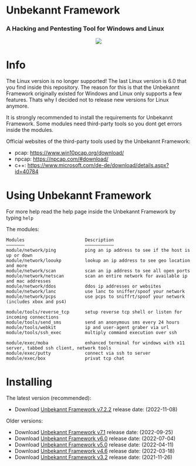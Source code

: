 # Unbekannt Framework
### A Hacking and Pentesting Tool for Windows and Linux

<p align="center">
  <img src="https://cdn.discordapp.com/attachments/808620387390324746/993284489927204904/logo.png">
</p>

# Info
The Linux version is no longer supported! The last Linux version is 6.0 that you find inside this repository.
The reason for this is that the Unbekannt Framework originally existed for Windows and Linux only supports a few features.
Thats why I decided not to release new versions for Linux anymore.

It is strongly recommended to install the requirements for Unbekannt Framework.
Some modules need third-party tools so you dont get errors inside the modules.

Official websites of the third-party tools used by the Unbekannt Framework:
  * pcap:  https://www.win10pcap.org/download/
  * npcap: https://npcap.com/#download/
  * c++:   https://www.microsoft.com/de-de/download/details.aspx?id=40784

# Using Unbekannt Framework
For more help read the help page inside the Unbekannt Framework by typing `help`

The modules:
```
Modules                       Description
———————                       ———————————
module/network/ping           ping an ip address to see if the host is up or down
module/network/looukp         lookup an ip address to see geo location and more
module/network/scan           scan an ip address to see all open ports
module/network/netscan        scan an entire network for available ip and mac addresses
module/network/ddos           ddos ip addresses or websites
module/network/lanc           use lanc to sniffer/spoof your network
module/network/pcps           use pcps to sniffrt/spoof your network (includes xbox and ps4)

module/tools/reverse_tcp      setup reverse tcp shell or listen for incoming connections
module/tools/send_sms         send an anonymous sms every 24 hours
module/tools/webkit           ip and user-agent graber via url
module/tools/ssh_exec         multiply command execution over ssh

module/exec/moba              enhanced terminal for windows with x11 server, tabbed ssh client, network tools
module/exec/putty             connect via ssh to server
module/exec/box               privat tcp chat
```
# Installing
The latest version (recommended):
* Download [Unbekannt Framework v7.2.2](https://www.mediafire.com/file/pw1ztzmh7x4i4dl/unbekannt-framework-v7.2.2-x64-installer.exe/file) release date: (2022-11-08)

Older versions:
* Download [Unbekannt Framework v7.1](https://www.mediafire.com/file/fzmtezq4xdob3t0/unbekannt-framework-v7.1-windows-x64-installer.exe/file) release date: (2022-09-25)
* Download [Unbekannt Framework v6.0](https://www.mediafire.com/file/2m44jdtdj5ian6c/Unbekannt-Setup-6.0.exe/file) release date: (2022-07-04)
* Download [Unbekannt Framework v5.0](https://www.mediafire.com/file/066pupar7xui3zd/Unbekannt-Setup-5.0.exe/file) release date: (2022-04-11)
* Download [Unbekannt Framework v4.6](https://www.mediafire.com/file/87g460ecjz3muop/Unbekannt-Setup_4.6.exe/file) release date: (2022-03-18)
* Download [Unbekannt Framework v3.2](https://www.mediafire.com/file/b23qoxwyytxsre5/Unbekannt_v3.2_setup.exe/file) release date: (2021-11-26)
